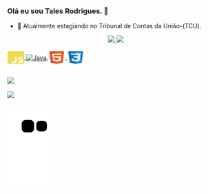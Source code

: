 ### Olá eu sou Tales Rodrigues. 👋
- 🔭 Atualmente estagiando no Tribunal de Contas da União-(TCU).
<div align="center">
  <a href="https://github.com/TalesRG">
  <img height="150em" src="https://github-readme-stats.vercel.app/api?username=TalesRG&show_icons=true&theme=transparent&include_all_commits=true&count_private=true"/>
  <img height="150em" src="https://github-readme-stats.vercel.app/api/top-langs/?username=TalesRG&layout=compact&langs_count=7&theme=transparent"/>
</div>

<div style="display: inline_block"><br>
 <img align="center" alt="Js" height="30" width="40" src="https://raw.githubusercontent.com/devicons/devicon/master/icons/javascript/javascript-plain.svg">
 <img  align="center" alt="Java" height="30" width="40"src="https://cdn.jsdelivr.net/gh/devicons/devicon/icons/java/java-original.svg" />
 <img align="center" alt="HTML" height="30" width="40" src="https://raw.githubusercontent.com/devicons/devicon/master/icons/html5/html5-original.svg">
 <img align="center" alt="CSS" height="30" width="40" src="https://raw.githubusercontent.com/devicons/devicon/master/icons/css3/css3-original.svg">
 

<div>

##

<div>
 <a href="https://www.linkedin.com/in/tales-rodrigues-gonçalves-10b387198/" target="_blank"><img src="https://img.shields.io/badge/-LinkedIn-%230077B5?style=for-the-badge&logo=linkedin&logoColor=white" target="_blank"></a> 
 
   <a href = "mailto:talesrodriguesgoncalves98@gmail.com"><img src="https://img.shields.io/badge/-Gmail-%23333?style=for-the-badge&logo=gmail&logoColor=white" target="_blank"></a>
 
 ![Snake animation](https://github.com/rafaballerini/rafaballerini/blob/output/github-contribution-grid-snake.svg)

<div>
